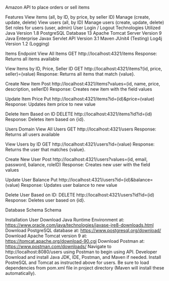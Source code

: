 Amazon
API to place orders or sell items

Features
View items (all, by ID, by price, by seller ID)
Manage  (create, update, delete)
View users (all, by ID)
Manage users (create, update, delete)
Set roles for users (user, admin)
User Login / Logout
Technologies Utilized
Java Version 1.8
PostgreSQL Database 13
Apache Tomcat Server Version 9
Java Enterprise Javax Servlet API Version 3.1
Maven
JUnit4 (Testing)
Log4j Version 1.2 (Logging)

Items Endpoint
View All Items
GET http://localhost:4321/items
Response: Returns all items available

View Items by ID, Price, Seller ID
GET http://localhost:4321/items?(id, price, seller)=(value)
Response: Returns all items that match {value}.

Create New Item
Post http://localhost:4321/items?values=(id, name, price, description, sellerID)
Response: Creates new item with the field values

Update Item Price
Put http://localhost:4321/items?id=(id)&price=(value)
Response: Updates item price to new value

Delete Item Based on ID
DELETE http://localhost:4321/items?id?id=(id)
Response: Deletes item based on {id}.

Users Domain
View All Users
GET http://localhost:4321/users
Response: Returns all users available

View Users by ID
GET http://localhost:4321/users?id=(value)
Response: Returns the user that matches {value}.

Create New User
Post http://localhost:4321/users?values=(id, email, password, balance, roleID)
Response: Creates new user with the field values

Update User Balance
Put http://localhost:4321/users?id=(id)&balance=(value)
Response: Updates user balance to new value

Delete User Based on ID:
DELETE http://localhost:4321/users?id?id=(id)
Response: Deletes user based on {id}.

Database Schema
Schema

Installation
User
Download Java Runtime Environment at: https://www.oracle.com/java/technologies/javase-jre8-downloads.html
Download PostgreSQL database at: https://www.postgresql.org/download/
Download Apache Tomcat version 9 at: https://tomcat.apache.org/download-90.cgi
Download Postman at: https://www.postman.com/downloads/
Navigate to http://localhost:8080/users using Postman to begin using API.
Developer
Download and install Java JDK, IDE, Postman, and Maven if needed.
Install PostreSQL and Tomcat as instructed above for users.
Be sure to load dependencies from pom.xml file in project directory (Maven will install these automatically).

